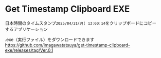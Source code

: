 # Get Timestamp Clipboard EXE
日本時間のタイムスタンプ`2025/04/21(月) 13:00:14`をクリップボードにコピーするアプリケーション

.exe（実行ファイル）をダウンロードできます  
https://github.com/imagawatatsuya/get-timestamp-clipboard-exe/releases/tag/Ver.0.1
